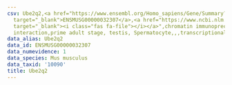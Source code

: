```yaml
---
csv: Ube2q2,<a href="https://www.ensembl.org/Homo_sapiens/Gene/Summary?db=core;g=ENSMUSG00000032307"
  target="_blank">ENSMUSG00000032307</a>,<a href="https://www.ncbi.nlm.nih.gov/pubmed/25450459"
  target="_blank"><i class="fas fa-file"></i></a>",chromatin immunoprecipitation assay,direct
  interaction,prime adult stage, testis, Spermatocyte,,,transcriptional regulation,
data_alias: Ube2q2
data_id: ENSMUSG00000032307
data_numevidence: 1
data_species: Mus musculus
data_taxid: '10090'
title: Ube2q2
---
```

